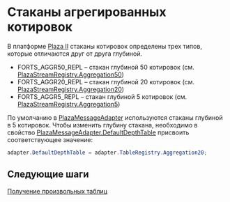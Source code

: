 # Стаканы агрегированных котировок

В платформе [Plaza II](Plaza.md) стаканы котировок определены трех типов, которые отличаются друг от друга глубиной. 

- FORTS\_AGGR50\_REPL – стакан глубиной 50 котировок (см. [PlazaStreamRegistry.Aggregation50](xref:StockSharp.Plaza.PlazaStreamRegistry.Aggregation50)) 
- FORTS\_AGGR20\_REPL – стакан глубиной 20 котировок (см. [PlazaStreamRegistry.Aggregation20](xref:StockSharp.Plaza.PlazaStreamRegistry.Aggregation20)) 
- FORTS\_AGGR5\_REPL – стакан глубиной 5 котировок (см. [PlazaStreamRegistry.Aggregation5](xref:StockSharp.Plaza.PlazaStreamRegistry.Aggregation5)) 

По умолчанию в [PlazaMessageAdapter](xref:StockSharp.Plaza.PlazaMessageAdapter) используются стаканы глубиной в 5 котировок. Чтобы изменить глубину стакана, необходимо в свойство [PlazaMessageAdapter.DefaultDepthTable](xref:StockSharp.Plaza.PlazaMessageAdapter.DefaultDepthTable) присвоить соответствующее значение: 

```cs
adapter.DefaultDepthTable = adapter.TableRegistry.Aggregation20;
```

## Следующие шаги

[Получение произвольных таблиц](PlazaCustomTables.md)
